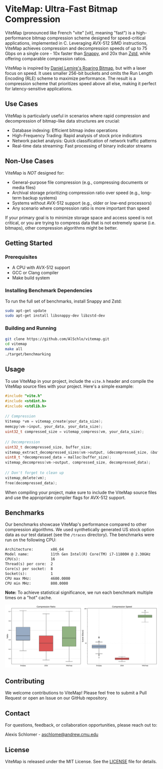 # ViteMap: Ultra-Fast Bitmap Compression

ViteMap (pronounced like French "vite" [vit], meaning "fast") is a high-performance bitmap compression scheme designed for speed-critical applications, implemented in C. Leveraging AVX-512 SIMD instructions, ViteMap achieves compression and decompression speeds of up to 75 Gbps on a single core - 10x faster than [Snappy](https://github.com/google/snappy), and 20x than [Zstd](https://github.com/facebook/zstd), while offering comparable compression ratios.

ViteMap is inspired by [Daniel Lemire's Roaring Bitmap](https://arxiv.org/abs/1709.07821), but with a laser focus on speed. It uses smaller 256-bit buckets and omits the Run Length Encoding (RLE) scheme to maximize performance. The result is a compression scheme that prioritizes speed above all else, making it perfect for latency-sensitive applications.

## Use Cases

ViteMap is particularly useful in scenarios where rapid compression and decompression of bitmap-like data structures are crucial:

- Database indexing: Efficient bitmap index operations
- High-Frequency Trading: Rapid analysis of stock price indicators
- Network packet analysis: Quick classification of network traffic patterns
- Real-time data streaming: Fast processing of binary indicator streams

## Non-Use Cases

ViteMap is *NOT* designed for:

- General-purpose file compression (e.g., compressing documents or media files)
- Archival storage prioritizing compression ratio over speed (e.g., long-term backup systems)
- Systems without AVX-512 support (e.g., older or low-end processors)
- Any scenario where compression ratio is more important than speed

If your primary goal is to minimize storage space and access speed is not critical, or you are trying to compress data that is not extremely sparse (i.e. bitmaps), other compression algorithms might be better.

## Getting Started

### Prerequisites

- A CPU with AVX-512 support
- GCC or Clang compiler
- Make build system

### Installing Benchmark Dependencies

To run the full set of benchmarks, install Snappy and Zstd:

```bash
sudo apt-get update
sudo apt-get install libsnappy-dev libzstd-dev
```

### Building and Running

```bash
git clone https://github.com/AlSchlo/vitemap.git
cd vitemap
make all
./target/benchmarking
```

## Usage

To use ViteMap in your project, include the `vite.h` header and compile the ViteMap source files with your project. Here's a simple example:

```c
#include "vite.h"
#include <stdint.h>
#include <stdlib.h>

// Compression
Vitemap *vm = vitemap_create(your_data_size);
memcpy(vm->input, your_data, your_data_size);
uint32_t compressed_size = vitemap_compress(vm, your_data_size);

// Decompression
uint32_t decompressed_size, buffer_size;
vitemap_extract_decompressed_sizes(vm->output, &decompressed_size, &buffer_size);
uint8_t *decompressed_data = malloc(buffer_size);
vitemap_decompress(vm->output, compressed_size, decompressed_data);

// Don't forget to clean up
vitemap_delete(vm);
free(decompressed_data);
```

When compiling your project, make sure to include the ViteMap source files and use the appropriate compiler flags for AVX-512 support.

## Benchmarks

Our benchmarks showcase ViteMap's performance compared to other compression algorithms. We used synthetically generated US stock option data as our test dataset (see the `/traces` directory). The benchmarks were run on the following CPU:

```
Architecture:        x86_64
Model name:          11th Gen Intel(R) Core(TM) i7-11800H @ 2.30GHz
CPU(s):              16
Thread(s) per core:  2
Core(s) per socket:  8
Socket(s):           1
CPU max MHz:         4600.0000
CPU min MHz:         800.0000
```

**Note:** To achieve statistical significance, we run each benchmark multiple times on a "hot" cache.

![ViteMap Performance Comparison](resources/benchmarking.png)

## Contributing

We welcome contributions to ViteMap! Please feel free to submit a Pull Request or open an Issue on our GitHub repository.

## Contact

For questions, feedback, or collaboration opportunities, please reach out to:

Alexis Schlomer - aschlome@andrew.cmu.edu

## License

ViteMap is released under the MIT License. See the [LICENSE](LICENSE) file for details.